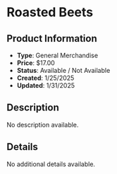# Roasted Beets

## Product Information
- **Type**: General Merchandise
- **Price**: $17.00
- **Status**: Available / Not Available
- **Created**: 1/25/2025
- **Updated**: 1/31/2025

## Description
No description available.



## Details
No additional details available.

